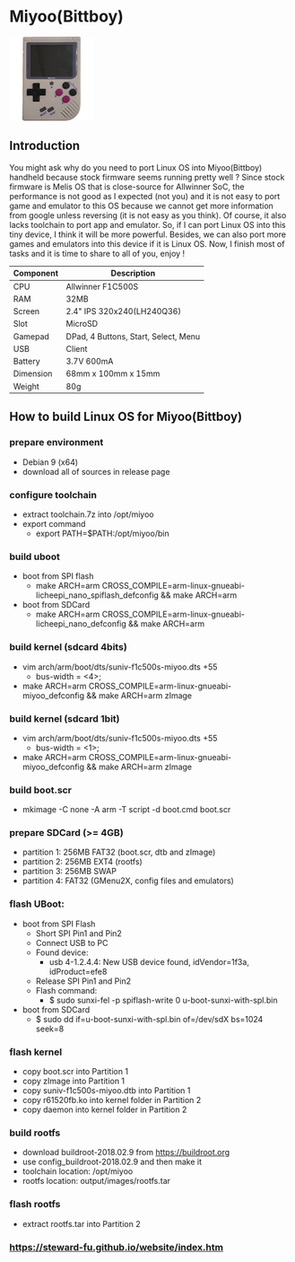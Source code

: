 # Miyoo(Bittboy)
![Alt text](imgs/main.jpg)
  
## Introduction
You might ask why do you need to port Linux OS into Miyoo(Bittboy) handheld because stock firmware seems running pretty well ? Since stock firmware is Melis OS that is close-source for Allwinner SoC, the performance is not good as I expected (not you) and it is not easy to port game and emulator to this OS because we cannot get more information from google unless reversing (it is not easy as you think). Of course, it also lacks toolchain to port app and emulator. So, if I can port Linux OS into this tiny device, I think it will be more powerful. Besides, we can also port more games and emulators into this device if it is Linux OS. Now, I finish most of tasks and it is time to share to all of you, enjoy !  
  
|Component|Description                         |
|---------|------------------------------------|
|CPU      |Allwinner F1C500S                   |
|RAM      |32MB                                |
|Screen   |2.4" IPS 320x240(LH240Q36)          |
|Slot     |MicroSD                             |
|Gamepad  |DPad, 4 Buttons, Start, Select, Menu|
|USB      |Client                              |
|Battery  |3.7V 600mA                          |
|Dimension|68mm x 100mm x 15mm                 |
|Weight   |80g                                 |
  
## How to build Linux OS for Miyoo(Bittboy)  
### prepare environment
-  Debian 9 (x64)
-  download all of sources in release page
  
### configure toolchain
-  extract toolchain.7z into /opt/miyoo
-  export command
   -  export PATH=$PATH:/opt/miyoo/bin
  
### build uboot
-  boot from SPI flash
   -  make ARCH=arm CROSS_COMPILE=arm-linux-gnueabi- licheepi_nano_spiflash_defconfig && make ARCH=arm
-  boot from SDCard
   -  make ARCH=arm CROSS_COMPILE=arm-linux-gnueabi- licheepi_nano_defconfig && make ARCH=arm
  
### build kernel (sdcard 4bits)
-  vim arch/arm/boot/dts/suniv-f1c500s-miyoo.dts +55
   -  bus-width = <4>;
-  make ARCH=arm CROSS_COMPILE=arm-linux-gnueabi- miyoo_defconfig && make ARCH=arm zImage
  
### build kernel (sdcard 1bit)
-  vim arch/arm/boot/dts/suniv-f1c500s-miyoo.dts +55
   -  bus-width = <1>;
-  make ARCH=arm CROSS_COMPILE=arm-linux-gnueabi- miyoo_defconfig && make ARCH=arm zImage
  
### build boot.scr
-  mkimage -C none -A arm -T script -d boot.cmd boot.scr
  
### prepare SDCard (>= 4GB)
-  partition 1: 256MB FAT32 (boot.scr, dtb and zImage)
-  partition 2: 256MB EXT4 (rootfs)
-  partition 3: 256MB SWAP
-  partition 4: FAT32 (GMenu2X, config files and emulators)
  
### flash UBoot:
-  boot from SPI Flash
   -  Short SPI Pin1 and Pin2
   -  Connect USB to PC
   -  Found device: 
      -  usb 4-1.2.4.4: New USB device found, idVendor=1f3a, idProduct=efe8
   -  Release SPI Pin1 and Pin2
   -  Flash command: 
      -  $ sudo sunxi-fel -p spiflash-write 0 u-boot-sunxi-with-spl.bin
-  boot from SDCard
   -  $ sudo dd if=u-boot-sunxi-with-spl.bin of=/dev/sdX bs=1024 seek=8
  
### flash kernel
-  copy boot.scr into Partition 1
-  copy zImage into Partition 1
-  copy suniv-f1c500s-miyoo.dtb into Partition 1
-  copy r61520fb.ko into kernel folder in Partition 2
-  copy daemon into kernel folder in Partition 2
  
### build rootfs
-  download buildroot-2018.02.9 from https://buildroot.org
-  use config_buildroot-2018.02.9 and then make it
-  toolchain location: /opt/miyoo
-  rootfs location: output/images/rootfs.tar
  
### flash rootfs
-  extract rootfs.tar into Partition 2

### https://steward-fu.github.io/website/index.htm
